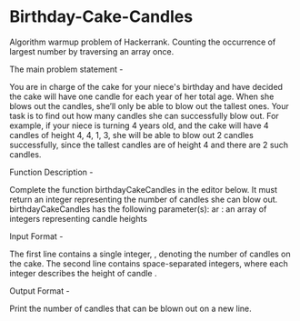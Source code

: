 # Birthday-Cake-Candles
Algorithm warmup problem of Hackerrank. Counting the occurrence of largest number by traversing an array once.

The main problem statement - 

You are in charge of the cake for your niece's birthday and have decided the cake will have one candle for each year of her total age.
When she blows out the candles, she’ll only be able to blow out the tallest ones. Your task is to find out how many candles she can 
successfully blow out.
For example, if your niece is turning 4 years old, and the cake will have 4 candles of height 4, 4, 1, 3, she will be able to blow out 2 
candles successfully, since the tallest candles are of height 4 and there are 2 such candles.

Function Description - 

Complete the function birthdayCakeCandles in the editor below. It must return an integer representing the number of candles she can blow 
out. 
birthdayCakeCandles has the following parameter(s):
ar : an array of integers representing candle heights

Input Format - 

The first line contains a single integer, , denoting the number of candles on the cake. 
The second line contains  space-separated integers, where each integer  describes the height of candle .

Output Format -

Print the number of candles that can be blown out on a new line.
